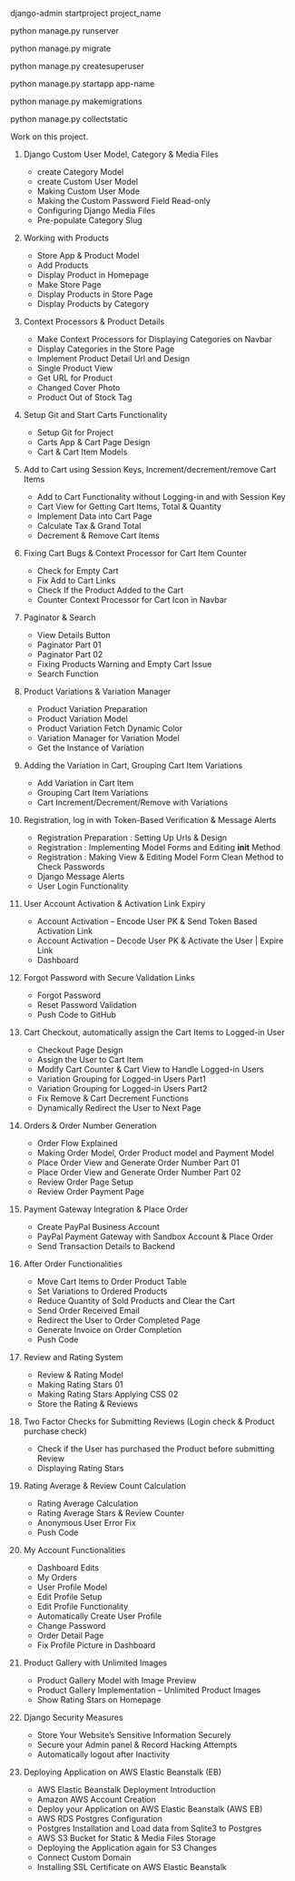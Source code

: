django-admin startproject project_name

python manage.py runserver

python manage.py migrate

python manage.py createsuperuser

python manage.py startapp app-name

python manage.py makemigrations

python manage.py collectstatic

Work on this project.

1. Django Custom User Model, Category & Media Files 
	- create Category Model
	- create Custom User Model
	- Making Custom User Mode
	- Making the Custom Password Field Read-only
	- Configuring Django Media Files
	- Pre-populate Category Slug
	
2. Working with Products
	- Store App & Product Model
	- Add Products
	- Display Product in Homepage
	- Make Store Page
	- Display Products in Store Page
	- Display Products by Category

3. Context Processors & Product Details 
	- Make Context Processors for Displaying Categories on Navbar
	- Display Categories in the Store Page
	- Implement Product Detail Url and Design
	- Single Product View
	- Get URL for Product
	- Changed Cover Photo
	- Product Out of Stock Tag

4. Setup Git and Start Carts Functionality
	- Setup Git for Project
	- Carts App & Cart Page Design
	- Cart & Cart Item Models

6. Add to Cart using Session Keys, Increment/decrement/remove Cart Items
	- Add to Cart Functionality without Logging-in and with Session Key 
	- Cart View for Getting Cart Items, Total & Quantity
	- Implement Data into Cart Page
	- Calculate Tax & Grand Total
	- Decrement & Remove Cart Items
	
7. Fixing Cart Bugs & Context Processor for Cart Item Counter
	- Check for Empty Cart
	- Fix Add to Cart Links
	- Check If the Product Added to the Cart
	- Counter Context Processor for Cart Icon in Navbar
	
8. Paginator & Search
	- View Details Button
	- Paginator Part 01
	- Paginator Part 02
	- Fixing Products Warning and Empty Cart Issue
	- Search Function

9. Product Variations & Variation Manager
	- Product Variation Preparation
	- Product Variation Model
	- Product Variation Fetch Dynamic Color
	- Variation Manager for Variation Model
	- Get the Instance of Variation 

10. Adding the Variation in Cart, Grouping Cart Item Variations
	- Add Variation in Cart Item
	- Grouping Cart Item Variations
	- Cart Increment/Decrement/Remove with Variations
		
11. Registration, log in with Token-Based Verification & Message Alerts
	- Registration Preparation : Setting Up Urls & Design
	- Registration : Implementing Model Forms and Editing __init__ Method
	- Registration : Making View & Editing Model Form Clean Method to Check Passwords
	- Django Message Alerts
	- User Login Functionality

12. User Account Activation & Activation Link Expiry
	- Account Activation – Encode User PK & Send Token Based Activation Link
	- Account Activation – Decode User PK & Activate the User | Expire Link
	- Dashboard

13. Forgot Password with Secure Validation Links
	- Forgot Password
	- Reset Password Validation
	- Push Code to GitHub

14. Cart Checkout, automatically assign the Cart Items to Logged-in User
	- Checkout Page Design
	- Assign the User to Cart Item
	- Modify Cart Counter & Cart View to Handle Logged-in Users
	- Variation Grouping for Logged-in Users Part1
	- Variation Grouping for Logged-in Users Part2
	- Fix Remove & Cart Decrement Functions
	- Dynamically Redirect the User to Next Page	
	
15. Orders & Order Number Generation
	- Order Flow Explained
	- Making Order Model, Order Product model and Payment Model
	- Place Order View and Generate Order Number Part 01
	- Place Order View and Generate Order Number Part 02
	- Review Order Page Setup
	- Review Order Payment Page

16. Payment Gateway Integration & Place Order
	- Create PayPal Business Account
	- PayPal Payment Gateway with Sandbox Account & Place Order
	- Send Transaction Details to Backend	
	
17. After Order Functionalities
	- Move Cart Items to Order Product Table
	- Set Variations to Ordered Products
	- Reduce Quantity of Sold Products and Clear the Cart
	- Send Order Received Email
	- Redirect the User to Order Completed Page
	- Generate Invoice on Order Completion
	- Push Code

18. Review and Rating System
	- Review & Rating Model
	- Making Rating Stars 01
	- Making Rating Stars Applying CSS 02
	- Store the Rating & Reviews
	
19. Two Factor Checks for Submitting Reviews (Login check & Product purchase check)
	- Check if the User has purchased the Product before submitting Review
	- Displaying Rating Stars
	
20. Rating Average & Review Count Calculation
	- Rating Average Calculation
	- Rating Average Stars & Review Counter
	- Anonymous User Error Fix
	- Push Code
	
21. My Account Functionalities
	- Dashboard Edits
	- My Orders
	- User Profile Model
	- Edit Profile Setup
	- Edit Profile Functionality
	- Automatically Create User Profile
	- Change Password
	- Order Detail Page
	- Fix Profile Picture in Dashboard
	
22. Product Gallery with Unlimited Images
	- Product Gallery Model with Image Preview
	- Product Gallery Implementation – Unlimited Product Images
	- Show Rating Stars on Homepage
	
23. Django Security Measures
	- Store Your Website’s Sensitive Information Securely
	- Secure your Admin panel & Record Hacking Attempts
	- Automatically logout after Inactivity
	
24. Deploying Application on AWS Elastic Beanstalk (EB)
	- AWS Elastic Beanstalk Deployment Introduction
	- Amazon AWS Account Creation
	- Deploy your Application on AWS Elastic Beanstalk (AWS EB)
	- AWS RDS Postgres Configuration
	- Postgres Installation and Load data from Sqlite3 to Postgres
	- AWS S3 Bucket for Static & Media Files Storage
	- Deploying the Application again for S3 Changes
	- Connect Custom Domain
	- Installing SSL Certificate on AWS Elastic Beanstalk
